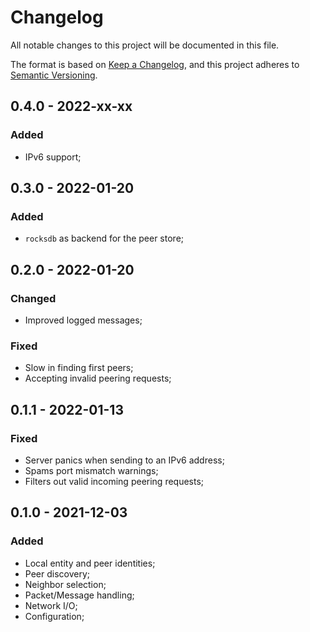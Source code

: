 # Changelog

All notable changes to this project will be documented in this file.

The format is based on [Keep a Changelog](https://keepachangelog.com/en/1.0.0/),
and this project adheres to [Semantic Versioning](https://semver.org/spec/v2.0.0.html).

<!-- ## Unreleased - YYYY-MM-DD

### Added

### Changed

### Deprecated

### Removed

### Fixed

### Security -->

## 0.4.0 - 2022-xx-xx

### Added

- IPv6 support;

## 0.3.0 - 2022-01-20

### Added

- `rocksdb` as backend for the peer store;

## 0.2.0 - 2022-01-20

### Changed

- Improved logged messages;

### Fixed

- Slow in finding first peers;
- Accepting invalid peering requests;

## 0.1.1 - 2022-01-13

### Fixed

- Server panics when sending to an IPv6 address;
- Spams port mismatch warnings;
- Filters out valid incoming peering requests;

## 0.1.0 - 2021-12-03

### Added

- Local entity and peer identities;
- Peer discovery;
- Neighbor selection;
- Packet/Message handling;
- Network I/O;
- Configuration;
